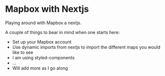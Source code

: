 # Mapbox with Nextjs    

Playing around with Mapbox a nextjs. 

A couple of things to bear in mind when one starts here: 
- Set up your Mapbox account
- Use dynamic imports from nextjs to import the different maps you would like to see
- I am using styled-components 
- ... 
- Will add more as I go along


